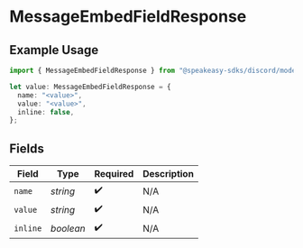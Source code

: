 # MessageEmbedFieldResponse

## Example Usage

```typescript
import { MessageEmbedFieldResponse } from "@speakeasy-sdks/discord/models/components";

let value: MessageEmbedFieldResponse = {
  name: "<value>",
  value: "<value>",
  inline: false,
};
```

## Fields

| Field              | Type               | Required           | Description        |
| ------------------ | ------------------ | ------------------ | ------------------ |
| `name`             | *string*           | :heavy_check_mark: | N/A                |
| `value`            | *string*           | :heavy_check_mark: | N/A                |
| `inline`           | *boolean*          | :heavy_check_mark: | N/A                |